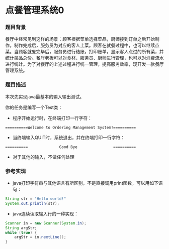 # 点餐管理系统0

### 题目背景

餐厅中经常见到这样的场景：顾客根据菜单选择菜品，厨师接到订单之后开始制作，制作完成后，服务员为对应的客人上菜。顾客在就餐过程中，也可以继续点菜。当顾客就餐完毕后，服务员进行结账，打印账单，显示客人点过的所有菜，并统计菜品总价。餐厅老板可以对食材、服务员、厨师进行管理，也可以对消费流水进行统计。为了对餐厅的上述过程进行统一管理，提高服务效率，现开发一款餐厅管理系统。

### 题目描述

本次先实现java最基本的输入输出测试。

你的任务是编写一个Test类：

- 程序开始运行时，在终端打印一行字符：

```
==========Welcome to Ordering Management System!==========
```

- 当终端输入QUIT时，系统退出，并在终端打印一行字符：

```
==========				Good Bye				==========
```

- 对于其他的输入，不做任何处理

### 参考实现

- java打印字符串与其他语言有所区别，不是直接调用print函数，可以用如下语句：

```java
String str = "Hello world!"
System.out.println(str);
```

- java连续读取输入行的一种实现：

```java
Scanner in = new Scanner(System.in);
String argStr;
while (true) {
	argStr = in.nextLine();
}
```

